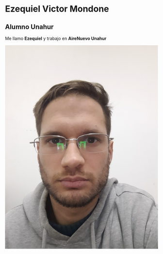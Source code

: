 # Ezequiel Victor Mondone 
## Alumno Unahur

Me llamo **Ezequiel** y trabajo en **AireNuevo Unahur**

![foto](eze.jpg)

